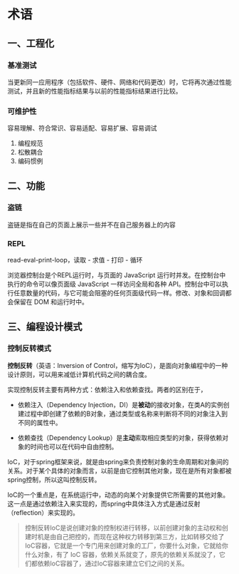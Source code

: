 # 术语

## 一、工程化

### 基准测试

当更新同一应用程序（包括软件、硬件、网络和代码更改）时，它将再次通过性能测试，并且新的性能指标结果与以前的性能指标结果进行比较。

### 可维护性

容易理解、符合常识、容易适配、容易扩展、容易调试

1. 编程规范
2. 松散耦合
3. 编码惯例

## 二、功能

### 盗链

盗链是指在自己的页面上展示一些并不在自己服务器上的内容

### REPL

read-eval-print-loop，读取 - 求值 - 打印 - 循环

浏览器控制台是个REPL运行时，与页面的 JavaScript 运行时并发。在控制台中执行的命令可以像页面级 JavaScript 一样访问全局和各种 API。控制台中可以执行任意数量的代码，与它可能会阻塞的任何页面级代码一样。修改、对象和回调都会保留在 DOM 和运行时中。

## 三、编程设计模式

### 控制反转模式

**控制反转**（英语：Inversion of Control，缩写为IoC），是面向对象编程中的一种设计原则，可以用来减低计算机代码之间的耦合度。

实现控制反转主要有两种方式：依赖注入和依赖查找。两者的区别在于，

- 依赖注入（Dependency Injection，DI）是**被动**的接收对象，在类A的实例创建过程中即创建了依赖的B对象，通过类型或名称来判断将不同的对象注入到不同的属性中。

- 依赖查找（Dependency Lookup）是**主动**索取相应类型的对象，获得依赖对象的时间也可以在代码中自由控制。

IoC，对于spring框架来说，就是由spring来负责控制对象的生命周期和对象间的关系。对于某个具体的对象而言，以前是由它控制其他对象，现在是所有对象都被spring控制，所以这叫控制反转。

IoC的一个重点是，在系统运行中，动态的向某个对象提供它所需要的其他对象。这一点是通过依赖注入来实现的，而spring中具体注入方式是通过反射（reflection）来实现的。

> 控制反转IoC是说创建对象的控制权进行转移，以前创建对象的主动权和创建时机是由自己把控的，而现在这种权力转移到第三方，比如转移交给了IoC容器，它就是一个专门用来创建对象的工厂，你要什么对象，它就给你什么对象，有了 IoC 容器，依赖关系就变了，原先的依赖关系就没了，它们都依赖IoC容器了，通过IoC容器来建立它们之间的关系。